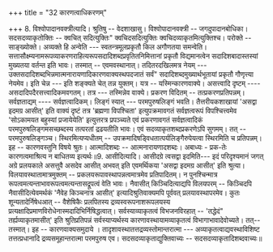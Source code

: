 +++
title = "32 कारणत्वाधिकरणम्"

+++
8. विश्वोपादानवक्त्रीत्यादि। श्रुतिषु -- वेदशाखासु। विश्वोपादानवक्त्री -- जगदुपादानबोधिका। सदसदव्याकृतोक्तिः -- क्वचित् सदित्युक्तिः" क्वचिदसदित्युक्तिः क्वचिदव्याकृतमित्युक्तिश्च। परोक्ते -- साङ्ख्योक्ते। अव्यक्ते हि अन्वेति --- स्वतन्त्रमूलप्रकृतौ किल अगौणतया समन्वेति। सत्तासौक्ष्म्यनामरूपव्याकरणराहित्यरूपसदादिशब्दप्रवृतितनिमित्तानां प्रकृतौ विद्यमानत्वेन सदादिशबादास्तस्यां मुख्यतया वर्तन्त इति भावः। तस्मात् -- एवमवस्थानात्। तदितरदखिलमत्र नेयम् --- उक्तसदादिशब्दभिन्नमात्मनारायणादिकारणवाक्यस्थपदजातं सर्वं" सदादिशब्दमुख्यार्थभूतायां प्रकृतौ गौणृत्त्या नेयमेव। इति चेन्न --- इति शङ्क्यते चेत् तन्न युक्तम्। यत्र -- यस्मिन्कारणवाक्ये। असत्त्वादि दृष्टम् ---- असदादिपदैरसत्त्वादिकमवगतम्। तत्र --- तस्मिन्नेव वाक्ये। प्रकरण विदितम् -- तत्प्रकरणप्रतिपन्नम्। सर्वज्ञताद्यम् ---- सर्वज्ञत्वादिकम्। लिङ्गं स्यात् --- परमपुरुषलिङ्गं भवति। तैत्तरीयकशाखायां 'असद्वा इदमग्र आसीत्' इति वाक्यं दृष्टं तत्र 'ब्रह्मणा विपश्चिता' इत्युपक्रमावगतं सर्वज्ञत्वरूपं विपश्चित्त्वमेव 'सोऽकामयत बहुस्यां प्रजायेयेति' इत्युत्तरत्र प्रपञ्च्यते एवं प्रकरणावगतं सर्वज्ञत्वादिकं परमपुरुषलिङ्गमसच्छब्दस्य तत्परतां द्रढयतीति भावः। एवं सदव्याकृतशब्दप्रकरणेऽपि सुगमम्। तत् -- परमपुरुषलिङ्गञ्च। स्थिरमित्यप्यधीतम् -- उपक्रमादिषड्विधतात्पर्यलिङ्गैरुपेयत्वा स्थिरमिति च प्रतिपन्नम्। इह -- कारणवस्तुनि विषये श्रुतः। आत्मादिशब्दः -- आत्मनारायणादशब्दः। अबाध्यः - प्रक-तेः कारणत्वमाश्रित्य न बाधितव्य इत्यर्थः॥9. आसीदित्यादि। आसीदग्रे त्वसद्वा इदमिति--- इदं परिदृश्यमानं जगत् अग्रे प्रलयकाले असत्तुवै असदेव आसीत् अभवत् इति एवमर्थिकया 'असद्वा इदमग्र आसीत्' इति श्रुत्या। विलयावस्थातामात्रमुक्तम् -- प्रकलयरूपावस्थापन्नत्वमात्रमेव प्रतिपादितम्। न पुनश्चिन्मात्र रूपत्वमत्यन्ताभावरूपत्वमत्यन्तासद्रूपत्वं वेति भावः। नैवासीत् किञ्चिदित्याद्यपि विलयपरम् -- किञ्चिदपि नैवासीदित्येवमर्थकं 'नैवेह किञ्चनात्र आसीत्' इत्यादिश्रुतिवाक्यमपि पूर्ववत् प्रलयावस्थापरमेव। कुतः शून्यतादेर्निषेधआत् -- वैशेषिकैः प्रलपितस्य द्रव्यस्वरूपनाशरूपलयस्य प्रत्यक्षादिप्रमाणविरोधेनास्मदादिभिर्निषिद्धत्वात्। सर्वस्याव्याकृतत्वं विभजनविरहात् -- 'तद्धेदं" तर्ह्यव्याकृतमासीत्' इति श्रुतिप्रतिपन्नं सर्वस्याप्यर्थस्य कारणावस्थायामव्याकृतत्वं विभागाभावादेवोच्यते। तत्-- तस्मात्। इह -- कारणवाक्यसमुदाये । तादृशावस्थातत्तद्रव्यस्तोमान्तरात्मा --- अव्याकृतत्वाद्यवस्थाविशिष्ट तत्तत्प्रधानादि द्रव्यसमूहान्तरात्मा परमपुरुष एव। सदसदव्याकृताद्युक्तिवाच्यः -- सदसदव्याकृतादिशब्दवाच्यः॥
